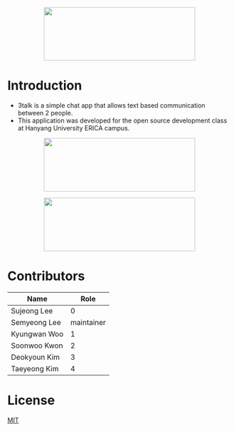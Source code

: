 <p align="center">
  <img width="340" height="120" src="/img/">
</p>

# Introduction
* 3talk is a simple chat app that allows text based communication between 2 people.
* This application was developed for the open source development class at Hanyang University ERICA campus.

<p align="center">
  <img width="340" height="120" src="/img/">
</p>

<p align="center">
  <img width="340" height="120" src="/img/">
</p> 

# Contributors

| Name | Role |
|------|------|
|Sujeong Lee| 0 |
|Semyeong Lee| maintainer |
|Kyungwan Woo| 1 |
|Soonwoo Kwon| 2 |
|Deokyoun Kim| 3 |
|Taeyeong Kim| 4 |

# License
[MIT](http://opensource.org/licenses/MIT)
